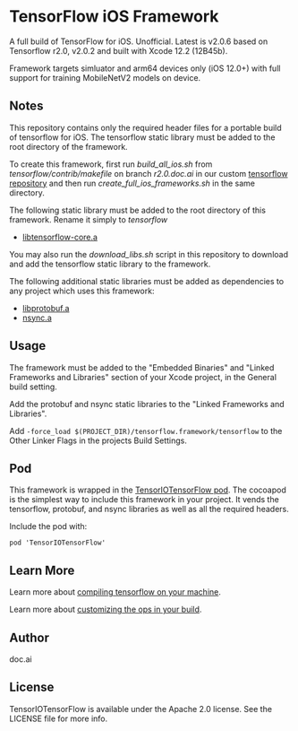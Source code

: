# TensorFlow iOS Framework

A full build of TensorFlow for iOS. Unofficial. Latest is v2.0.6 based on Tensorflow r2.0, v2.0.2 and built with Xcode 12.2 (12B45b).

Framework targets simluator and arm64 devices only (iOS 12.0+) with full support for training MobileNetV2 models on device.

## Notes

This repository contains only the required header files for a portable build of tensorflow for iOS. The tensorflow static library must be added to the root directory of the framework.

To create this framework, first run *build_all_ios.sh* from *tensorflow/contrib/makefile* on branch *r2.0.doc.ai* in our custom [tensorflow repository](https://github.com/doc-ai/tensorflow/tree/r2.0.doc.ai) and then run *create_full_ios_frameworks.sh* in the same directory.

The following static library must be added to the root directory of this framework. Rename it simply to *tensorflow*

- [libtensorflow-core.a](https://storage.googleapis.com/tensorio-build/ios/release/2.0/xcodebuild/12B45b/tag/2.0.6/lib/libtensorflow-core.a)

You may also run the *download_libs.sh* script in this repository to download and add the tensorflow static library to the framework.

The following additional static libraries must be added as dependencies to any project which uses this framework:

- [libprotobuf.a](https://storage.googleapis.com/tensorio-build/ios/release/2.0/xcodebuild/12B45b/tag/2.0.6/lib/libprotobuf.a)
- [nsync.a](https://storage.googleapis.com/tensorio-build/ios/release/2.0/xcodebuild/12B45b/tag/2.0.6/lib/nsync.a)

## Usage

The framework must be added to the "Embedded Binaries" and "Linked Frameworks and Libraries" section of your Xcode project, in the General build setting.

Add the protobuf and nsync static libraries to the "Linked Frameworks and Libraries".

Add `-force_load $(PROJECT_DIR)/tensorflow.framework/tensorflow` to the Other Linker Flags in the projects Build Settings.

## Pod

This framework is wrapped in the [TensorIOTensorFlow pod](https://github.com/doc-ai/tensorio-tensorflow-ios). The cocoapod is the simplest way to include this framework in your project. It vends the tensorflow, protobuf, and nsync libraries as well as all the required headers.

Include the pod with:

```
pod 'TensorIOTensorFlow'
```

## Learn More

Learn more about [compiling tensorflow on your machine](https://github.com/doc-ai/tensorflow-ios-framework/wiki).

Learn more about [customizing the ops in your build](https://github.com/doc-ai/tensorflow-ios-framework/wiki/Add-and-Remove-Ops).

## Author

doc.ai

## License

TensorIOTensorFlow is available under the Apache 2.0 license. See the LICENSE file for more info.
